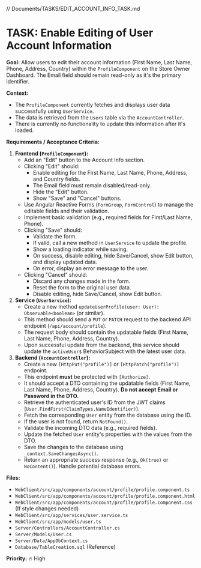 // Documents/TASKS/EDIT_ACCOUNT_INFO_TASK.md
# TASK: Enable Editing of User Account Information

**Goal:** Allow users to edit their account information (First Name, Last Name, Phone, Address, Country) within the `ProfileComponent` on the Store Owner Dashboard. The Email field should remain read-only as it's the primary identifier.

**Context:**
*   The `ProfileComponent` currently fetches and displays user data successfully using `UserService`.
*   The data is retrieved from the `Users` table via the `AccountController`.
*   There is currently no functionality to update this information after it's loaded.

**Requirements / Acceptance Criteria:**

1.  **Frontend (`ProfileComponent`):**
    *   Add an "Edit" button to the Account Info section.
    *   Clicking "Edit" should:
        *   Enable editing for the First Name, Last Name, Phone, Address, and Country fields.
        *   The Email field must remain disabled/read-only.
        *   Hide the "Edit" button.
        *   Show "Save" and "Cancel" buttons.
    *   Use Angular Reactive Forms (`FormGroup`, `FormControl`) to manage the editable fields and their validation.
    *   Implement basic validation (e.g., required fields for First/Last Name, Phone).
    *   Clicking "Save" should:
        *   Validate the form.
        *   If valid, call a new method in `UserService` to update the profile.
        *   Show a loading indicator while saving.
        *   On success, disable editing, hide Save/Cancel, show Edit button, and display updated data.
        *   On error, display an error message to the user.
    *   Clicking "Cancel" should:
        *   Discard any changes made in the form.
        *   Reset the form to the original user data.
        *   Disable editing, hide Save/Cancel, show Edit button.
2.  **Service (`UserService`):**
    *   Create a new method `updateUserProfile(user: User): Observable<boolean>` (or similar).
    *   This method should send a `PUT` or `PATCH` request to the backend API endpoint (`/api/account/profile`).
    *   The request body should contain the updatable fields (First Name, Last Name, Phone, Address, Country).
    *   Upon successful update from the backend, this service should update the `activeUser$` BehaviorSubject with the latest user data.
3.  **Backend (`AccountController`):**
    *   Create a new `[HttpPut("profile")]` or `[HttpPatch("profile")]` endpoint.
    *   This endpoint **must** be protected with `[Authorize]`.
    *   It should accept a DTO containing the updatable fields (First Name, Last Name, Phone, Address, Country). **Do not accept Email or Password in the DTO.**
    *   Retrieve the authenticated user's ID from the JWT claims (`User.FindFirst(ClaimTypes.NameIdentifier)`).
    *   Fetch the corresponding `User` entity from the database using the ID.
    *   If the user is not found, return `NotFound()`.
    *   Validate the incoming DTO data (e.g., required fields).
    *   Update the fetched `User` entity's properties with the values from the DTO.
    *   Save the changes to the database using `_context.SaveChangesAsync()`.
    *   Return an appropriate success response (e.g., `Ok(true)` or `NoContent()`). Handle potential database errors.

**Files:**
*   `WebClient/src/app/components/account/profile/profile.component.ts`
*   `WebClient/src/app/components/account/profile/profile.component.html`
*   `WebClient/src/app/components/account/profile/profile.component.css` (If style changes needed)
*   `WebClient/src/app/services/user.service.ts`
*   `WebClient/src/app/models/user.ts`
*   `Server/Controllers/AccountController.cs`
*   `Server/Models/User.cs`
*   `Server/Data/AppDbContext.cs`
*   `Database/TableCreation.sql` (Reference)

**Priority:** 🔥 High